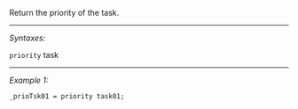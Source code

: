 Return the priority of the task.


---
*Syntaxes:*

`priority` task

---
*Example 1:*

```sqf
_prioTsk01 = priority task01;
```